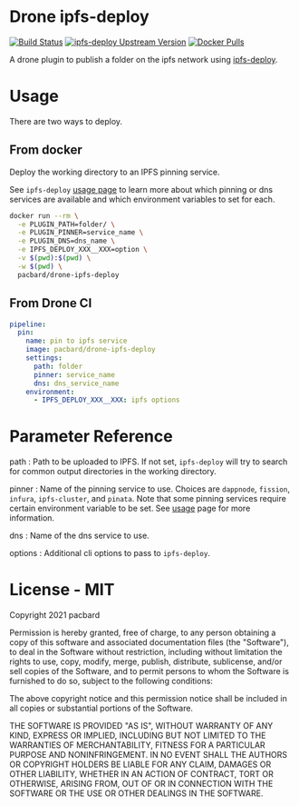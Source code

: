 # Drone ipfs-deploy

[![Build Status](https://img.shields.io/drone/build/pacbard/drone-ipfs-deploy?logo=drone&server=https%3A%2F%2Fdrone.ebardelli.com)](https://drone.ebardelli.com/pacbard/drone-ipfs-deploy/)
[![ipfs-deploy Upstream Version](https://img.shields.io/github/v/tag/pacbard/drone-ipfs-deploy?label=ipfs-deploy%20version&logo=github)](https://github.com/pacbard/drone-ipfs-deploy/tags)
[![Docker Pulls](https://img.shields.io/docker/pulls/pacbard/drone-ipfs-deploy?logo=docker)](https://hub.docker.com/repository/docker/pacbard/drone-ipfs-deploy)

A drone plugin to publish a folder on the ipfs network using [ipfs-deploy](https://github.com/ipfs-shipyard/ipfs-deploy).

# Usage

There are two ways to deploy.

## From docker

Deploy the working directory to an IPFS pinning service.

See `ipfs-deploy` [usage page](https://github.com/ipfs-shipyard/ipfs-deploy/blob/master/md/usage.md) to learn more about 
which pinning or dns services are available and which environment variables to set for each.

```bash
docker run --rm \
  -e PLUGIN_PATH=folder/ \
  -e PLUGIN_PINNER=service_name \
  -e PLUGIN_DNS=dns_name \
  -e IPFS_DEPLOY_XXX__XXX=option \
  -v $(pwd):$(pwd) \
  -w $(pwd) \
  pacbard/drone-ipfs-deploy
```

## From Drone CI

```yaml
pipeline:
  pin:
    name: pin to ipfs service
    image: pacbard/drone-ipfs-deploy
    settings:
      path: folder
      pinner: service_name
      dns: dns_service_name
    environment:
      - IPFS_DEPLOY_XXX__XXX: ipfs options
```

# Parameter Reference

path
: Path to be uploaded to IPFS. If not set, `ipfs-deploy` will try to search for common output directories in the working directory.

pinner
: Name of the pinning service to use. Choices are `dappnode`, `fission`, `infura`, `ipfs-cluster`, and `pinata`. Note that some pinning services require certain environment variable to be set. See [usage](https://github.com/ipfs-shipyard/ipfs-deploy/blob/master/md/usage.md) page for more information.

dns
: Name of the dns service to use.

options
: Additional cli options to pass to `ipfs-deploy`.

# License - MIT

Copyright 2021 pacbard

Permission is hereby granted, free of charge, to any person obtaining a copy of this software and associated documentation files (the "Software"), to deal in the Software without restriction, including without limitation the rights to use, copy, modify, merge, publish, distribute, sublicense, and/or sell copies of the Software, and to permit persons to whom the Software is furnished to do so, subject to the following conditions:

The above copyright notice and this permission notice shall be included in all copies or substantial portions of the Software.

THE SOFTWARE IS PROVIDED "AS IS", WITHOUT WARRANTY OF ANY KIND, EXPRESS OR IMPLIED, INCLUDING BUT NOT LIMITED TO THE WARRANTIES OF MERCHANTABILITY, FITNESS FOR A PARTICULAR PURPOSE AND NONINFRINGEMENT. IN NO EVENT SHALL THE AUTHORS OR COPYRIGHT HOLDERS BE LIABLE FOR ANY CLAIM, DAMAGES OR OTHER LIABILITY, WHETHER IN AN ACTION OF CONTRACT, TORT OR OTHERWISE, ARISING FROM, OUT OF OR IN CONNECTION WITH THE SOFTWARE OR THE USE OR OTHER DEALINGS IN THE SOFTWARE.

